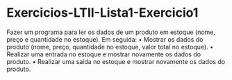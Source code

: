 # Exercicios-LTII-Lista1-Exercicio1
Fazer um programa para ler os dados de um produto em estoque (nome, preço e quantidade no estoque). Em seguida:
•	Mostrar os dados do produto (nome, preço, quantidade no estoque, valor total no estoque).
•	Realizar uma entrada no estoque e mostrar novamente os dados do produto.
•	Realizar uma saída no estoque e mostrar novamente os dados do produto.
